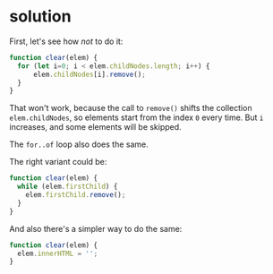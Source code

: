 # solution

First, let's see how _not_ to do it:

```javascript
function clear(elem) {
  for (let i=0; i < elem.childNodes.length; i++) {
      elem.childNodes[i].remove();
  }
}
```

That won't work, because the call to `remove()` shifts the collection `elem.childNodes`, so elements start from the index `0` every time. But `i` increases, and some elements will be skipped.

The `for..of` loop also does the same.

The right variant could be:

```javascript
function clear(elem) {
  while (elem.firstChild) {
    elem.firstChild.remove();
  }
}
```

And also there's a simpler way to do the same:

```javascript
function clear(elem) {
  elem.innerHTML = '';
}
```

